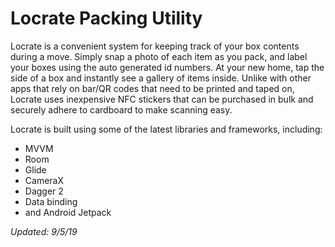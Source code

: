 # Locrate Packing Utility

Locrate is a convenient system for keeping track of your box contents during a move. Simply snap a photo of each item as you pack, and label your boxes using the auto generated id numbers. At your new home, tap the side of a box and instantly see a gallery of items inside. Unlike with other apps that rely on bar/QR codes that need to be printed and taped on, Locrate uses inexpensive NFC stickers that can be purchased in bulk and securely adhere to cardboard to make scanning easy.

Locrate is built using some of the latest libraries and frameworks, including:

- MVVM
- Room
- Glide
- CameraX
- Dagger 2
- Data binding
- and Android Jetpack

*Updated: 9/5/19*
